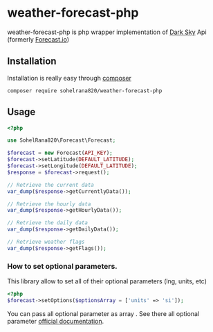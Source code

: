 # weather-forecast-php
weather-forecast-php is php wrapper implementation of [Dark Sky](https://darksky.net) Api (formerly [Forecast.io](http://forecast.io))

## Installation
Installation is really easy through [composer](http://getcomposer.org)
```
composer require sohelrana820/weather-forecast-php
```

## Usage

```php
<?php

use SohelRana820\Forecast\Forecast;

$forecast = new Forecast(API_KEY);
$forecast->setLatitude(DEFAULT_LATITUDE);
$forecast->setLongitude(DEFAULT_LATITUDE);
$response = $forecast->request();

// Retrieve the current data
var_dump($response->getCurrentlyData());

// Retrieve the hourly data
var_dump($response->getHourlyData());

// Retrieve the daily data
var_dump($response->getDailyData());

// Retrieve weather flags
var_dump($response->getFlags());

 ```
 
### How to set optional parameters.
 
This library allow to set all of their optional parameters (lng, units, etc)
 ```php
 <?php
 $forecast->setOptions($optionsArray = ['units' => 'si']);
 ```
 You can pass all optional parameter as array . See there all optional parameter [official documentation](https://darksky.net/dev/docs).
